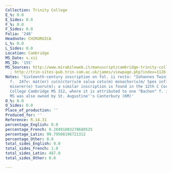 ```yaml
---
Collection: Trinity College
E_%: 0.0
E_Sides: 0.0
F_%: 0.0
F_Sides: 0.0
Folia: '248'
Headnote: CHIRURGICA
L_%: 0.0
L_Sides: 0.0
Location: Cambridge
MS_Date: s.xii
MS_ID: '155'
MS_Sources: http://www.mirabileweb.it/manuscript/cambridge-trinity-college-r-14-31-(904)-manoscript/141434
  ; http://trin-sites-pub.trin.cam.ac.uk/james/viewpage.php?index=1126
Notes: 'Sixteenth-century inscription on fol. ii recto: "Iohannes Twini senior"; on
  f.  247v: mat(er) cu(n)ctor(u)m salua cetu(m) monachor(u)m/ Spes infirmor(u)m miser(an)s
  miserer(e) tuoru(m); a similar inscription is found in the 12th C Corpus Christi
  College Cambridge MS 312, where it is attributed to one "Bachon" f. iiv. The latter
  MS was also owned by St. Augustine''s Canterbury (KM)'
O_%: 0.0
O_Sides: 0.0
Place_of_production: ''
Produced_for: ''
Reference: R.14.31
percentage_English: 0.0
percentage_French: 0.20491803278688525
percentage_Latin: 99.79508196721312
percentage_Other: 0.0
total_sides_English: 0.0
total_sides_French: 1.0
total_sides_Latin: 487.0
total_sides_Other: 0.0

---
```

